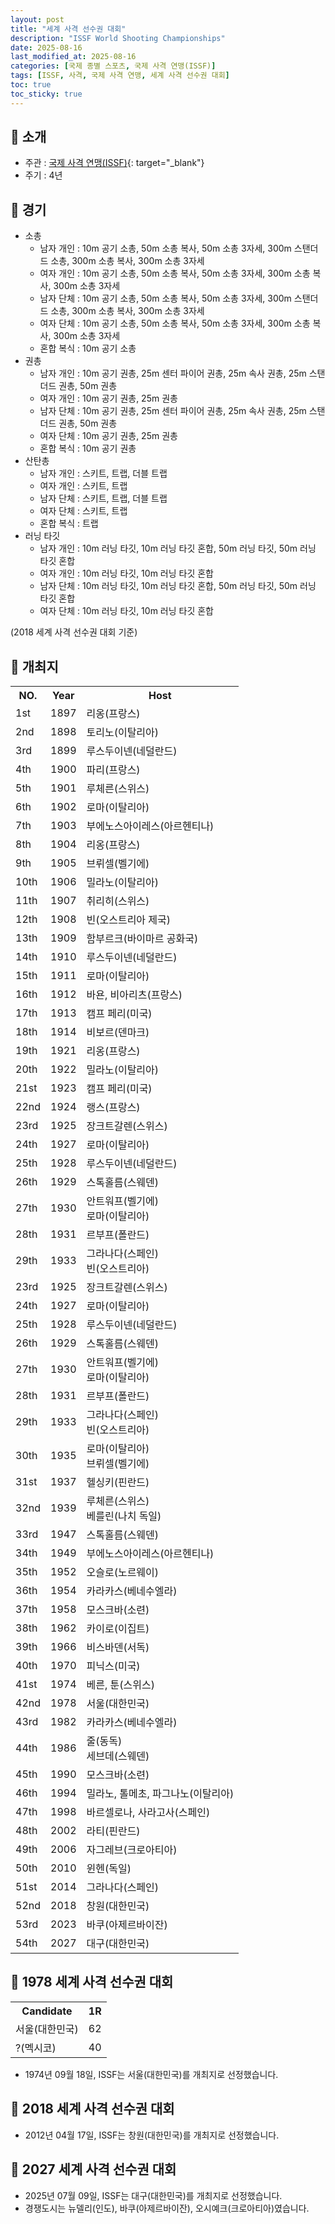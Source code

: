 ```yaml
---
layout: post
title: "세계 사격 선수권 대회"
description: "ISSF World Shooting Championships"
date: 2025-08-16
last_modified_at: 2025-08-16
categories: [국제 종별 스포츠, 국제 사격 연맹(ISSF)]
tags: [ISSF, 사격, 국제 사격 연맹, 세계 사격 선수권 대회]
toc: true
toc_sticky: true
---
```

## 📜 소개
* 주관 : [국제 사격 연맹(ISSF)](https://www.issf-sports.org/){: target="_blank"}
* 주기 : 4년

## 📜 경기
* 소총
  * 남자 개인 : 10m 공기 소총, 50m 소총 복사, 50m 소총 3자세, 300m 스탠더드 소총, 300m 소총 복사, 300m 소총 3자세
  * 여자 개인 : 10m 공기 소총, 50m 소총 복사, 50m 소총 3자세, 300m 소총 복사, 300m 소총 3자세
  * 남자 단체 : 10m 공기 소총, 50m 소총 복사, 50m 소총 3자세, 300m 스탠더드 소총, 300m 소총 복사, 300m 소총 3자세
  * 여자 단체 : 10m 공기 소총, 50m 소총 복사, 50m 소총 3자세, 300m 소총 복사, 300m 소총 3자세
  * 혼합 복식 : 10m 공기 소총
* 권총
  * 남자 개인 : 10m 공기 권총, 25m 센터 파이어 권총, 25m 속사 권총, 25m 스탠더드 권총, 50m 권총
  * 여자 개인 : 10m 공기 권총, 25m 권총
  * 남자 단체 : 10m 공기 권총, 25m 센터 파이어 권총, 25m 속사 권총, 25m 스탠더드 권총, 50m 권총
  * 여자 단체 : 10m 공기 권총, 25m 권총
  * 혼합 복식 : 10m 공기 권총
* 산탄총
  * 남자 개인 : 스키트, 트랩, 더블 트랩
  * 여자 개인 : 스키트, 트랩
  * 남자 단체 : 스키트, 트랩, 더블 트랩
  * 여자 단체 : 스키트, 트랩
  * 혼합 복식 : 트랩
* 러닝 타깃
  * 남자 개인 : 10m 러닝 타깃, 10m 러닝 타깃 혼합, 50m 러닝 타깃, 50m 러닝 타깃 혼합
  * 여자 개인 : 10m 러닝 타깃, 10m 러닝 타깃 혼합
  * 남자 단체 : 10m 러닝 타깃, 10m 러닝 타깃 혼합, 50m 러닝 타깃, 50m 러닝 타깃 혼합
  * 여자 단체 : 10m 러닝 타깃, 10m 러닝 타깃 혼합

(2018 세계 사격 선수권 대회 기준)

## 📜 개최지

<html>

<head>
    <meta charset="UTF-8">
</head>

<body>
    <table>
        <tr class="header-row">
            <th class="col-no">NO.</th>
            <th class="col-year">Year</th>
            <th class="col-host">Host</th>
        </tr>
        <tr>
            <td>1st</td>
            <td>1897</td>
            <td>리옹(프랑스)</td>
        </tr>
        <tr>
            <td>2nd</td>
            <td>1898</td>
            <td>토리노(이탈리아)</td>
        </tr>
        <tr>
            <td>3rd</td>
            <td>1899</td>
            <td>루스두이넨(네덜란드)</td>
        </tr>
        <tr>
            <td>4th</td>
            <td>1900</td>
            <td>파리(프랑스)</td>
        </tr>
        <tr>
            <td>5th</td>
            <td>1901</td>
            <td>루체른(스위스)</td>
        </tr>
        <tr>
            <td>6th</td>
            <td>1902</td>
            <td>로마(이탈리아)</td>
        </tr>
        <tr>
            <td>7th</td>
            <td>1903</td>
            <td>부에노스아이레스(아르헨티나)</td>
        </tr>
        <tr>
            <td>8th</td>
            <td>1904</td>
            <td>리옹(프랑스)</td>
        </tr>
        <tr>
            <td>9th</td>
            <td>1905</td>
            <td>브뤼셀(벨기에)</td>
        </tr>
        <tr>
            <td>10th</td>
            <td>1906</td>
            <td>밀라노(이탈리아)</td>
        </tr>
        <tr>
            <td>11th</td>
            <td>1907</td>
            <td>취리히(스위스)</td>
        </tr>
        <tr>
            <td>12th</td>
            <td>1908</td>
            <td>빈(오스트리아 제국)</td>
        </tr>
        <tr>
            <td>13th</td>
            <td>1909</td>
            <td>함부르크(바이마르 공화국)</td>
        </tr>
        <tr>
            <td>14th</td>
            <td>1910</td>
            <td>루스두이넨(네덜란드)</td>
        </tr>
        <tr>
            <td>15th</td>
            <td>1911</td>
            <td>로마(이탈리아)</td>
        </tr>
        <tr>
            <td>16th</td>
            <td>1912</td>
            <td>바욘, 비아리츠(프랑스)</td>
        </tr>
        <tr>
            <td>17th</td>
            <td>1913</td>
            <td>캠프 페리(미국)</td>
        </tr>
        <tr>
            <td>18th</td>
            <td>1914</td>
            <td>비보르(덴마크)</td>
        </tr>
        <tr>
            <td>19th</td>
            <td>1921</td>
            <td>리옹(프랑스)</td>
        </tr>
        <tr>
            <td>20th</td>
            <td>1922</td>
            <td>밀라노(이탈리아)</td>
        </tr>
        <tr>
            <td>21st</td>
            <td>1923</td>
            <td>캠프 페리(미국)</td>
        </tr>
        <tr>
            <td>22nd</td>
            <td>1924</td>
            <td>랭스(프랑스)</td>
        </tr>
        <tr>
            <td>23rd</td>
            <td>1925</td>
            <td>장크트갈렌(스위스)</td>
        </tr>
        <tr>
            <td>24th</td>
            <td>1927</td>
            <td>로마(이탈리아)</td>
        </tr>
        <tr>
            <td>25th</td>
            <td>1928</td>
            <td>루스두이넨(네덜란드)</td>
        </tr>
        <tr>
            <td>26th</td>
            <td>1929</td>
            <td>스톡홀름(스웨덴)</td>
        </tr>
        <tr>
            <td>27th</td>
            <td>1930</td>
            <td>안트워프(벨기에)<br>로마(이탈리아)</td>
        </tr>
        <tr>
            <td>28th</td>
            <td>1931</td>
            <td>르부프(폴란드)</td>
        </tr>
        <tr>
            <td>29th</td>
            <td>1933</td>
            <td>그라나다(스페인)<br>빈(오스트리아)</td>
        </tr>
        <tr>
            <td>23rd</td>
            <td>1925</td>
            <td>장크트갈렌(스위스)</td>
        </tr>
        <tr>
            <td>24th</td>
            <td>1927</td>
            <td>로마(이탈리아)</td>
        </tr>
        <tr>
            <td>25th</td>
            <td>1928</td>
            <td>루스두이넨(네덜란드)</td>
        </tr>
        <tr>
            <td>26th</td>
            <td>1929</td>
            <td>스톡홀름(스웨덴)</td>
        </tr>
        <tr>
            <td>27th</td>
            <td>1930</td>
            <td>안트워프(벨기에)<br>로마(이탈리아)</td>
        </tr>
        <tr>
            <td>28th</td>
            <td>1931</td>
            <td>르부프(폴란드)</td>
        </tr>
        <tr>
            <td>29th</td>
            <td>1933</td>
            <td>그라나다(스페인)<br>빈(오스트리아)</td>
        </tr>
        <tr>
            <td>30th</td>
            <td>1935</td>
            <td>로마(이탈리아)<br>브뤼셀(벨기에)</td>
        </tr>
        <tr>
            <td>31st</td>
            <td>1937</td>
            <td>헬싱키(핀란드)</td>
        </tr>
        <tr>
            <td>32nd</td>
            <td>1939</td>
            <td>루체른(스위스)<br>베를린(나치 독일)</td>
        </tr>
        <tr>
            <td>33rd</td>
            <td>1947</td>
            <td>스톡홀름(스웨덴)</td>
        </tr>
        <tr>
            <td>34th</td>
            <td>1949</td>
            <td>부에노스아이레스(아르헨티나)</td>
        </tr>
        <tr>
            <td>35th</td>
            <td>1952</td>
            <td>오슬로(노르웨이)</td>
        </tr>
        <tr>
            <td>36th</td>
            <td>1954</td>
            <td>카라카스(베네수엘라)</td>
        </tr>
        <tr>
            <td>37th</td>
            <td>1958</td>
            <td>모스크바(소련)</td>
        </tr>
        <tr>
            <td>38th</td>
            <td>1962</td>
            <td>카이로(이집트)</td>
        </tr>
        <tr>
            <td>39th</td>
            <td>1966</td>
            <td>비스바덴(서독)</td>
        </tr>
        <tr>
            <td>40th</td>
            <td>1970</td>
            <td>피닉스(미국)</td>
        </tr>
        <tr>
            <td>41st</td>
            <td>1974</td>
            <td>베른, 툰(스위스)</td>
        </tr>
        <tr>
            <td><span class="korea-host">42nd</span></td>
            <td><span class="korea-host">1978</span></td>
            <td><span class="korea-host">서울(대한민국)</span></td>
        </tr>
        <tr>
            <td>43rd</td>
            <td>1982</td>
            <td>카라카스(베네수엘라)</td>
        </tr>
        <tr>
            <td>44th</td>
            <td>1986</td>
            <td>줄(동독)<br>세브데(스웨덴)</td>
        </tr>
        <tr>
            <td>45th</td>
            <td>1990</td>
            <td>모스크바(소련)</td>
        </tr>
        <tr>
            <td>46th</td>
            <td>1994</td>
            <td>밀라노, 톨메초, 파그나노(이탈리아)</td>
        </tr>
        <tr>
            <td>47th</td>
            <td>1998</td>
            <td>바르셀로나, 사라고사(스페인)</td>
        </tr>
        <tr>
            <td>48th</td>
            <td>2002</td>
            <td>라티(핀란드)</td>
        </tr>
        <tr>
            <td>49th</td>
            <td>2006</td>
            <td>자그레브(크로아티아)</td>
        </tr>
        <tr>
            <td>50th</td>
            <td>2010</td>
            <td>윈헨(독일)</td>
        </tr>
        <tr>
            <td>51st</td>
            <td>2014</td>
            <td>그라나다(스페인)</td>
        </tr>
        <tr>
            <td><span class="korea-host">52nd</span></td>
            <td><span class="korea-host">2018</span></td>
            <td><span class="korea-host">창원(대한민국)</span></td>
        </tr>
        <tr>
            <td>53rd</td>
            <td>2023</td>
            <td>바쿠(아제르바이잔)</td>
        </tr>
        <tr>
            <td><span class="korea-host">54th</span></td>
            <td><span class="korea-host">2027</span></td>
            <td><span class="korea-host">대구(대한민국)</span></td>
        </tr>
    </table>
</body>

</html>

## 📜 1978 세계 사격 선수권 대회

<html>

<head>
    <meta charset="UTF-8">
</head>

<body>
    <table>
        <tr class="header-row">
            <th class="col-Candidate-70">Candidate</th>
            <th class="col-Round-30">1R</th>
        </tr>
        <tr>
            <td><span class="korea-host">서울(대한민국)</span></td>
            <td><span class="korea-host2">62</span></td>
        </tr>
        <tr>
            <td>?(멕시코)</td>
            <td>40</td>
        </tr>
    </table>
</body>

</html>

* 1974년 09월 18일, ISSF는 <span class="korea-host">서울(대한민국)</span>를 개최지로 선정했습니다.

## 📜 2018 세계 사격 선수권 대회
*  2012년 04월 17일, ISSF는 <span class="korea-host">창원(대한민국)</span>를 개최지로 선정했습니다.

## 📜 2027 세계 사격 선수권 대회
* 2025년 07월 09일, ISSF는 <span class="korea-host">대구(대한민국)</span>를 개최지로 선정했습니다.
* 경쟁도시는 뉴델리(인도), 바쿠(아제르바이잔), 오시예크(크로아티아)였습니다.
